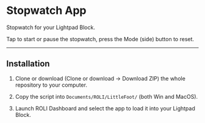 # Stopwatch App

Stopwatch for your Lightpad Block.

Tap to start or pause the stopwatch, press the Mode (side) button to reset.

---

## Installation

1. Clone or download (Clone or download -> Download ZIP) the whole repository to your computer.

2. Copy the script into `Documents/ROLI/LittleFoot/` (both Win and MacOS).

3. Launch ROLI Dashboard and select the app to load it into your Lightpad Block.
